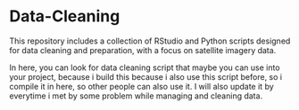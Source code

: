 # Data-Cleaning
This repository includes a collection of RStudio and Python scripts designed for data cleaning and preparation, with a focus on satellite imagery data.

In here, you can look for data cleaning script that maybe you can use into your project, because i build this because i also use this script before, so i compile it in here, so other people can also use it. I will also update it by everytime i met by some problem while managing and cleaning data. 
